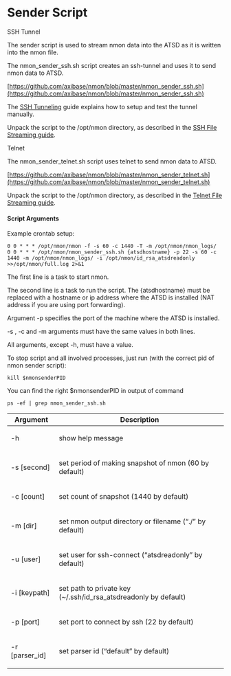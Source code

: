 # Sender Script

SSH Tunnel

The sender script is used to stream nmon data into the ATSD as it is written into the nmon file.

The nmon_sender_ssh.sh script creates an ssh-tunnel and uses it to send nmon data to ATSD.

[https://github.com/axibase/nmon/blob/master/nmon_sender_ssh.sh](https://github.com/axibase/nmon/blob/master/nmon_sender_ssh.sh)

The [SSH Tunneling](http://axibase.com/products/axibase-time-series-database/writing-data/nmon/ssh-tunneling/) guide explains how to setup and test the tunnel manually.

Unpack the script to the /opt/nmon directory, as described in the [SSH File Streaming guide](https://axibase.com/products/axibase-time-series-database/writing-data/nmon/file-streaming/).

Telnet

The nmon_sender_telnet.sh script uses telnet to send nmon data to ATSD.

[https://github.com/axibase/nmon/blob/master/nmon_sender_telnet.sh](https://github.com/axibase/nmon/blob/master/nmon_sender_telnet.sh)

Unpack the script to the /opt/nmon directory, as described in the [Telnet File Streaming guide](/products/axibase-time-series-database/writing-data/nmon/nmon-file-streaming/).

#### Script Arguments

Example crontab setup:

```
0 0 * * * /opt/nmon/nmon -f -s 60 -c 1440 -T -m /opt/nmon/nmon_logs/
0 0 * * * /opt/nmon/nmon_sender_ssh.sh {atsdhostname} -p 22 -s 60 -c 1440 -m /opt/nmon/nmon_logs/ -i /opt/nmon/id_rsa_atsdreadonly >>/opt/nmon/full.log 2>&1
```

The first line is a task to start nmon.

The second line is a task to run the script. The {atsdhostname} must be replaced with a hostname or ip address where the ATSD is installed (NAT address if you are using port forwarding).

Argument -p specifies the port of the machine where the ATSD is installed.

-s , -c and -m arguments must have the same values in both lines.

All arguments, except -h, must have a value.

To stop script and all involved processes, just run (with the correct pid of nmon sender script):

```
kill $nmonsenderPID
```

You can find the right $nmonsenderPID in output of command

```
ps -ef | grep nmon_sender_ssh.sh
```

| Argument | Description | 
| --- | --- | 
|  <p>-h</p>  |  <p>show help message</p>  | 
|  <p>-s [second]</p>  |  <p>set period of making snapshot of nmon (60 by default)</p>  | 
|  <p>-c [count]</p>  |  <p>set count of snapshot (1440 by default)</p>  | 
|  <p>-m [dir]</p>  |  <p>set nmon output directory or filename (“./” by default)</p>  | 
|  <p>-u [user]</p>  |  <p>set user for ssh-connect (“atsdreadonly” by default)</p>  | 
|  <p>-i [keypath]</p>  |  <p>set path to private key (~/.ssh/id_rsa_atsdreadonly by default)</p>  | 
|  <p>-p [port]</p>  |  <p>set port to connect by ssh (22 by default)</p>  | 
|  <p>-r [parser_id]</p>  |  <p>set parser id (“default” by default)</p>  | 


